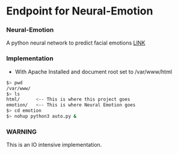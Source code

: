 # Endpoint for Neural-Emotion

### Neural-Emotion

A python neural network to predict facial emotions
[LINK](https://github.com/nickmitchko/Neural-Emotion)

### Implementation

* With Apache Installed and document root set to /var/www/html
```BASH
$> pwd
/var/www/
$> ls
html/      <-- This is where this project goes
emotion/   <-- This is where Neural Emotion goes
$> cd emotion
$> nohup python3 auto.py &
```
### WARNING
This is an IO intensive implementation.